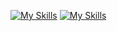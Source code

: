 



[![My Skills](https://skillicons.dev/icons?i=jpy)](https://skillicons.dev)
[![My Skills](https://skillicons.dev/icons?i=js,html,css,wasm)](https://skillicons.dev)

